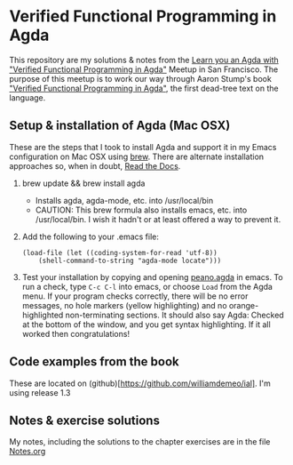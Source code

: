 # Verified Functional Programming in Agda

This repository are my solutions & notes from the [Learn you an Agda with "Verified Functional Programming in Agda"](https://www.meetup.com/SF-Types-Theorems-and-Programming-Languages/events/257219496/)
Meetup in San Francisco.  The purpose of this meetup is to work our way through  Aaron Stump's book ["Verified Functional Programming in Agda"](https://www.amazon.com/Verified-Functional-Programming-Agda-Books/dp/1970001240), the first dead-tree text on the language.

## Setup & installation of Agda (Mac OSX)

These are the steps that I took to install Agda and support it in my Emacs configuration on Mac OSX using [brew](https://docs.brew.sh/). There are alternate installation approaches so, when in doubt, [Read the Docs](https://agda.readthedocs.io/en/latest/overview.html).

1. brew update && brew install agda
   - Installs agda, agda-mode, etc. into /usr/local/bin 
   - CAUTION: This brew formula also installs emacs, etc. into /usr/local/bin.  I wish it hadn't or at least offered a way to prevent it.
2. Add the following to your .emacs file:
  
   ```elisp
   (load-file (let ((coding-system-for-read 'utf-8))
       (shell-command-to-string "agda-mode locate")))
   ```

3. Test your installation by copying and opening [peano.agda](https://github.com/adkelley/verified_fp_agda/blob/master/peano.agda) in emacs.  To run a check, type `C-c C-l` into emacs, or choose `Load` from the Agda menu. If your program checks correctly, there will be no error messages, no hole markers (yellow highlighting) and no orange-highlighted non-terminating sections. It should also say Agda: Checked at the bottom of the window, and you get syntax highlighting.  If it all worked then congratulations!


## Code examples from the book
These are located on (github)[https://github.com/williamdemeo/ial].  I'm using release 1.3

## Notes & exercise solutions
My notes, including the solutions to the chapter exercises are in the file [Notes.org](https://github.com/adkelley/verified_fp_agda/blob/master/Notes.org)
